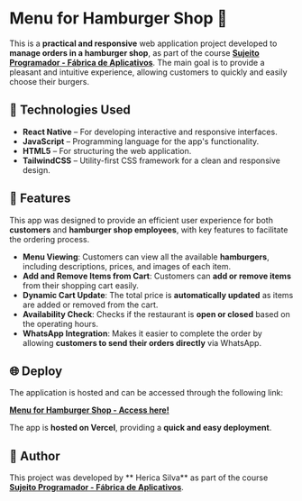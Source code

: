# **Menu for Hamburger Shop 🍔**

This is a **practical and responsive** web application project developed to **manage orders in a hamburger shop**, as part of the course **[Sujeito Programador - Fábrica de Aplicativos](https://sujeitoprogramador.com/fabricadeaplicativos/)**. 
The main goal is to provide a pleasant and intuitive experience, allowing customers to quickly and easily choose their burgers.

## **🚀 Technologies Used**

- **React Native** – For developing interactive and responsive interfaces.
- **JavaScript** – Programming language for the app's functionality.
- **HTML5** – For structuring the web application.
- **TailwindCSS** – Utility-first CSS framework for a clean and responsive design.

## **📱 Features**

This app was designed to provide an efficient user experience for both **customers** and **hamburger shop employees**, with key features to facilitate the ordering process.

- **Menu Viewing**: Customers can view all the available **hamburgers**, including descriptions, prices, and images of each item.
- **Add and Remove Items from Cart**: Customers can **add or remove items** from their shopping cart easily.
- **Dynamic Cart Update**: The total price is **automatically updated** as items are added or removed from the cart.
- **Availability Check**: Checks if the restaurant is **open or closed** based on the operating hours.
- **WhatsApp Integration**: Makes it easier to complete the order by allowing **customers to send their orders directly** via WhatsApp.

## **🌐 Deploy**

The application is hosted and can be accessed through the following link:

[**Menu for Hamburger Shop - Access here!**](https://projeto-hamburgueria-eta-orcin.vercel.app/)

The app is **hosted on Vercel**, providing a **quick and easy deployment**.

## **📝 Author**

This project was developed by **
Herica Silva** as part of the course **[Sujeito Programador - Fábrica de Aplicativos](https://sujeitoprogramador.com/fabricadeaplicativos/)**.
